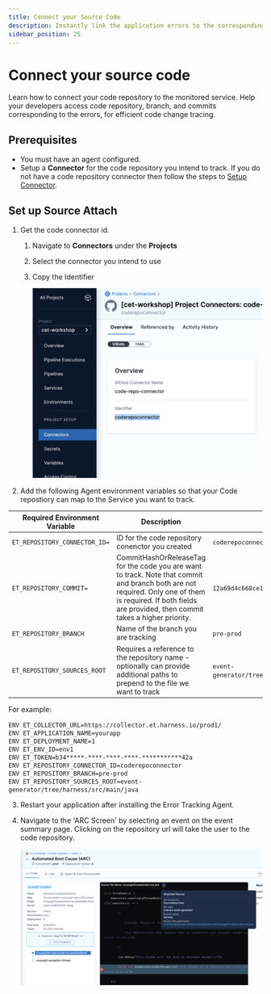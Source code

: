```yaml
---
title: Connect your Source Code
description: Instantly link the application errors to the corresponding source code. 
sidebar_position: 25
---
```


# Connect your source code


Learn how to connect your code repository to the monitored service. Help your developers access code repository, branch, and commits corresponding to the errors, for efficient code  change tracing.


## Prerequisites

* You must have an agent configured. 
* Setup a **Connector** for the code repository you intend to track. If you do not have a code repository connector then follow the steps to  [Setup Connector](/platform/7_Connectors/Code-Repositories/connect-to-code-repo.md).


## Set up Source Attach


1. Get the code connector id.
    
    1. Navigate to **Connectors** under the **Projects**

    2. Select the connector you intend to use

    3. Copy the Identifier

        ![Connector Id](./static/cet-connector-id-00.png)



2. Add the following Agent environment variables so that your Code repostiory can map to the Service you want to track.

  | **Required Environment Variable** | **Description** | **Example** |
| --- | --- | --- |
| `ET_REPOSITORY_CONNECTOR_ID=` | ID for the code repository conenctor you created | `coderepoconnector`|
| `ET_REPOSITORY_COMMIT=` | CommitHashOrReleaseTag for the code you are want to track. Note that commit and branch both are not required. Only one of them is required. If both fields are provided, then commit takes a higher priority. | `12a69d4c668ce126fc104f4d58f3d7ed85403v1h`|
| `ET_REPOSITORY_BRANCH` | Name of the branch you are tracking | `pre-prod` |
| `ET_REPOSITORY_SOURCES_ROOT` | Requires a reference to the repository name - optionally can provide additional paths to prepend to the file we want to track | `event-generator/tree/harness/src/main/java` |

  For example:

```
ENV ET_COLLECTOR_URL=https://collector.et.harness.io/prod1/
ENV ET_APPLICATION_NAME=yourapp
ENV ET_DEPLOYMENT_NAME=1
ENV ET_ENV_ID=env1
ENV ET_TOKEN=b34*****-****-****-****-***********42a
ENV ET_REPOSITORY_CONNECTOR_ID=coderepoconnector
ENV ET_REPOSITORY_BRANCH=pre-prod
ENV ET_REPOSITORY_SOURCES_ROOT=event-generator/tree/harness/src/main/java
```

3. Restart your application after installing the Error Tracking Agent.

4. Navigate to the 'ARC Screen' by selecting an event on the event summary page. Clicking on the repository url will take the user to the code repository.

    ![Source Attach](./static/cet-source-attach-00.png)